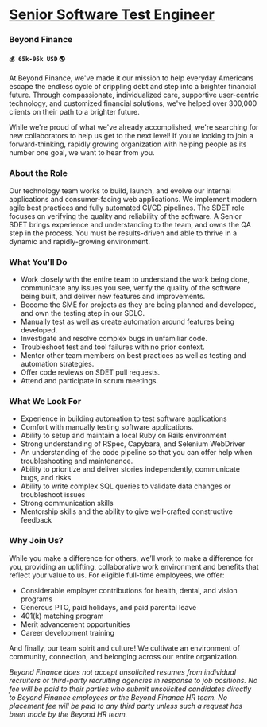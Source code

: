 # [Senior Software Test Engineer](https://www.remotewlb.com/apply/senior-software-test-engineer-34862)  
### Beyond Finance  
#### `💰 65k-95k USD` `🌎 `  

At Beyond Finance, we've made it our mission to help everyday Americans escape the endless cycle of crippling debt and step into a brighter financial future. Through compassionate, individualized care, supportive user-centric technology, and customized financial solutions, we've helped over 300,000 clients on their path to a brighter future.

While we're proud of what we've already accomplished, we're searching for new collaborators to help us get to the next level! If you're looking to join a forward-thinking, rapidly growing organization with helping people as its number one goal, we want to hear from you.

### About the Role

Our technology team works to build, launch, and evolve our internal applications and consumer-facing web applications. We implement modern agile best practices and fully automated CI/CD pipelines. The SDET role focuses on verifying the quality and reliability of the software. A Senior SDET brings experience and understanding to the team, and owns the QA step in the process. You must be results-driven and able to thrive in a dynamic and rapidly-growing environment.

### What You’ll Do

  * Work closely with the entire team to understand the work being done, communicate any issues you see, verify the quality of the software being built, and deliver new features and improvements.
  * Become the SME for projects as they are being planned and developed, and own the testing step in our SDLC.
  * Manually test as well as create automation around features being developed.
  * Investigate and resolve complex bugs in unfamiliar code.
  * Troubleshoot test and tool failures with no prior context.
  * Mentor other team members on best practices as well as testing and automation strategies.
  * Offer code reviews on SDET pull requests.
  * Attend and participate in scrum meetings.

### What We Look For

  * Experience in building automation to test software applications
  * Comfort with manually testing software applications.
  * Ability to setup and maintain a local Ruby on Rails environment
  * Strong understanding of RSpec, Capybara, and Selenium WebDriver
  * An understanding of the code pipeline so that you can offer help when troubleshooting and maintenance.
  * Ability to prioritize and deliver stories independently, communicate bugs, and risks
  * Ability to write complex SQL queries to validate data changes or troubleshoot issues
  * Strong communication skills
  * Mentorship skills and the ability to give well-crafted constructive feedback

### Why Join Us?

While you make a difference for others, we’ll work to make a difference for you, providing an uplifting, collaborative work environment and benefits that reflect your value to us. For eligible full-time employees, we offer:

  * Considerable employer contributions for health, dental, and vision programs
  * Generous PTO, paid holidays, and paid parental leave
  * 401(k) matching program
  * Merit advancement opportunities
  * Career development training

And finally, our team spirit and culture! We cultivate an environment of community, connection, and belonging across our entire organization.

_Beyond Finance does not accept unsolicited resumes from individual recruiters or third-party recruiting agencies in response to job positions. No fee will be paid to their parties who submit unsolicited candidates directly to Beyond Finance employees or the Beyond Finance HR team. No placement fee will be paid to any third party unless such a request has been made by the Beyond HR team._

